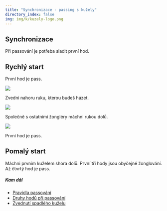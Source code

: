 ```yaml
---
title: "Synchronizace - passing s kužely"
directory_index: false
img: img/k/kuzely-logo.png
---
```


## Synchronizace


Při passování je potřeba sladit první hod.

## Rychlý start

První hod je pass.

![](img/k/kuzely-synchroa.png)

Zvedni nahoru ruku, kterou budeš házet.

![](img/k/kuzely-synchrob.png)

Společně s ostatními žongléry máchni rukou dolů.

![](img/k/kuzely-synchroc.png)

První hod je pass.

## Pomalý start

Máchni prvním kuželem shora dolů. První tři hody jsou obyčejné žonglování. Až čtvrtý hod je pass.


##### Kam dál

- [Pravidla passování](/kuzely/passing/pravidla.html "Základní pravidla pro passing")
- [Druhy hodů při passování](/kuzely/passing/hody.html "Jak hodit kuželku")
- [Zvednutí spadlého kuželu](/kuzely/passing/pickup.html "Jednoduchý trik který ti dovolí passovat celé dny bez přestávky. ")
